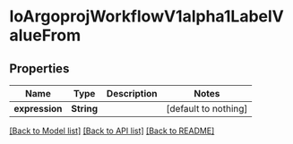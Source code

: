 # IoArgoprojWorkflowV1alpha1LabelValueFrom


## Properties
Name | Type | Description | Notes
------------ | ------------- | ------------- | -------------
**expression** | **String** |  | [default to nothing]


[[Back to Model list]](../README.md#models) [[Back to API list]](../README.md#api-endpoints) [[Back to README]](../README.md)


